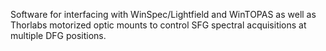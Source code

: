 Software for interfacing with WinSpec/Lightfield and WinTOPAS as well as Thorlabs motorized optic mounts to control SFG spectral acquisitions at multiple DFG positions.